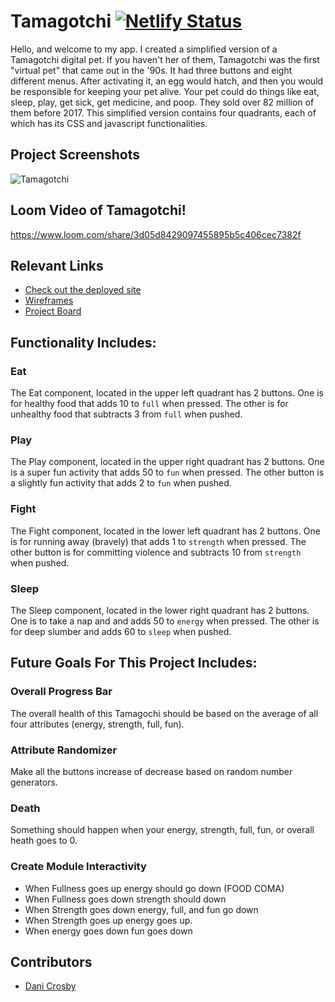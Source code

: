 # Tamagotchi [![Netlify Status](https://api.netlify.com/api/v1/badges/571fd96d-1a21-46f3-b21f-d97e7eb25d54/deploy-status)](https://app.netlify.com/sites/dc-tamagotchi/deploys)

Hello, and welcome to my app. I created a simplified version of a Tamagotchi digital pet. If you haven't her of them, Tamagotchi was the first "virtual pet" that came out in the '90s.  It had three buttons and eight different menus.  After activating it, an egg would hatch, and then you would be responsible for keeping your pet alive.  Your pet could do things like eat, sleep, play, get sick, get medicine, and poop.  They sold over 82 million of them before 2017. This simplified version contains four quadrants, each of which has its CSS and javascript functionalities.

## Project Screenshots
![Tamagotchi](https://user-images.githubusercontent.com/68397076/109547032-8a5a8700-7a90-11eb-899c-dd6084e26856.png)

## Loom Video of Tamagotchi!
https://www.loom.com/share/3d05d8429097455895b5c406cec7382f

## Relevant Links
- [Check out the deployed site](https://dc-tamagotchi.netlify.app/)
- [Wireframes](https://www.figma.com/file/nYtKy2P1C017HoIS80c6zd/Tamagotchi?node-id=36%3A5)
- [Project Board](https://github.com/danicrosby/tamagotchi/projects)


## Functionality Includes: 
### Eat
The Eat component, located in the upper left quadrant has 2 buttons.  One is for healthy food that adds 10 to `full` when pressed.  The other is for unhealthy food that subtracts 3 from `full` when pushed.
### Play
The Play component, located in the upper right quadrant has 2 buttons.  One is a super fun activity that adds 50 to `fun` when pressed.  The other button is a slightly fun activity that adds 2 to `fun` when pushed.

### Fight
The Fight component, located in the lower left quadrant has 2 buttons.  One is for running away (bravely) that adds 1 to `strength` when pressed.  The other button is for committing violence and subtracts 10 from `strength` when pushed.
### Sleep
The Sleep component, located in the lower right quadrant has 2 buttons.  One is to take a nap and and adds 50 to `energy` when pressed.  The other is for deep slumber and adds 60 to `sleep` when pushed.


## Future Goals For This Project Includes: 

### Overall Progress Bar
The overall health of this Tamagochi should be based on the average of all four attributes (energy, strength, full, fun).

### Attribute Randomizer
Make all the buttons increase of decrease based on random number generators.

### Death
Something should happen when your energy, strength, full, fun, or overall heath goes to 0.

### Create Module Interactivity
* When Fullness goes up energy should go down (FOOD COMA)
* When Fullness goes down strength should down
* When Strength goes down energy, full, and fun go down
* When Strength goes up energy goes up.
* When energy goes down fun goes down


## Contributors
- [Dani Crosby](https://github.com/danicrosby)
